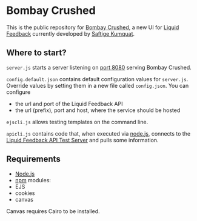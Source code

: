 Bombay Crushed
==============

This is the public repository for [Bombay Crushed](http://saftigekumquat.org/2011/10/05/bombay-crushed/), a new UI for [Liquid Feedback](http://liquidfeedback.org/) currently developed by [Saftige Kumquat](http://saftigekumquat.org/).

Where to start?
---------------

`server.js` starts a server listening on [port 8080](http://localhost:8080) serving Bombay Crushed.

`config.default.json` contains default configuration values for `server.js`. Override values by setting them in a new file called `config.json`. You can configure
* the url and port of the Liquid Feedback API
* the url (prefix), port and host, where the service should be hosted

`ejscli.js` allows testing templates on the command line.

`apicli.js` contains code that, when executed via [node.js](http://nodejs.org/), connects to the [Liquid Feedback API Test Server](http://apitest.liquidfeedback.org:25520/) and pulls some information.

Requirements
------------

* [Node.js](http://nodejs.org/)
* [npm](http://npmjs.org/) modules:
 * EJS
 * cookies
 * canvas

Canvas requires Cairo to be installed.
